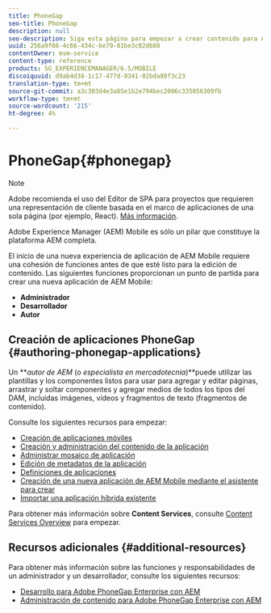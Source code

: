 ```yaml
---
title: PhoneGap
seo-title: PhoneGap
description: null
seo-description: Siga esta página para empezar a crear contenido para Adobe PhoneGap Enterprise en AEM.
uuid: 256a9f66-4c66-434c-be79-01be3c02d688
contentOwner: msm-service
content-type: reference
products: SG_EXPERIENCEMANAGER/6.5/MOBILE
discoiquuid: d9ab4d38-1c17-477d-9341-02bda80f3c23
translation-type: tm+mt
source-git-commit: a3c303d4e3a85e1b2e794bec2006c335056309fb
workflow-type: tm+mt
source-wordcount: '215'
ht-degree: 4%

---
```



# PhoneGap{#phonegap}

>[!NOTE]
>
>Adobe recomienda el uso del Editor de SPA para proyectos que requieren una representación de cliente basada en el marco de aplicaciones de una sola página (por ejemplo, React). [Más información](/help/sites-developing/spa-overview.md).

Adobe Experience Manager (AEM) Mobile es sólo un pilar que constituye la plataforma AEM completa.

El inicio de una nueva experiencia de aplicación de AEM Mobile requiere una cohesión de funciones antes de que esté listo para la edición de contenido. Las siguientes funciones proporcionan un punto de partida para crear una nueva aplicación de AEM Mobile:

* **Administrador**
* **Desarrollador**
* **Autor**

## Creación de aplicaciones PhoneGap {#authoring-phonegap-applications}

Un ***autor de AEM* (o *especialista en mercadotecnia*)**puede utilizar las plantillas y los componentes listos para usar para agregar y editar páginas, arrastrar y soltar componentes y agregar medios de todos los tipos del DAM, incluidas imágenes, vídeos y fragmentos de texto (fragmentos de contenido).

Consulte los siguientes recursos para empezar:

* [Creación de aplicaciones móviles](/help/mobile/phonegap-authoring-apps.md)
* [Creación y administración del contenido de la aplicación](/help/mobile/phonegap-manage-app-content.md)
* [Administrar mosaico de aplicación](/help/mobile/phonegap-app-details-tile.md)
* [Edición de metadatos de la aplicación](/help/mobile/phonegap-editmetadata.md)
* [Definiciones de aplicaciones](/help/mobile/phonegap-app-definitions.md)
* [Creación de una nueva aplicación de AEM Mobile mediante el asistente para crear](/help/mobile/phonegap-create-new-app.md)
* [Importar una aplicación híbrida existente](/help/mobile/phonegap-adding-content-to-imported-app.md)

Para obtener más información sobre **Content Services**, consulte [Content Services Overview](/help/mobile/develop-content-as-a-service.md) para empezar.

## Recursos adicionales {#additional-resources}

Para obtener más información sobre las funciones y responsabilidades de un administrador y un desarrollador, consulte los siguientes recursos:

* [Desarrollo para Adobe PhoneGap Enterprise con AEM](/help/mobile/developing-in-phonegap.md)
* [Administración de contenido para Adobe PhoneGap Enterprise con AEM](/help/mobile/administer-phonegap.md)

